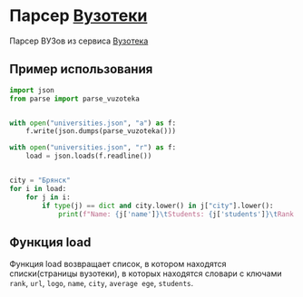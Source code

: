 # Парсер [Вузотеки](https://vuzoteka.ru/)

Парсер ВУЗов из сервиса [Вузотека](https://vuzoteka.ru/)


## Пример использования

```python
import json
from parse import parse_vuzoteka


with open("universities.json", "a") as f:
    f.write(json.dumps(parse_vuzoteka()))

with open("universities.json", "r") as f:
    load = json.loads(f.readline())


city = "Брянск"
for i in load:
    for j in i:
        if type(j) == dict and city.lower() in j["city"].lower():
            print(f"Name: {j['name']}\tStudents: {j['students']}\tRank: {j['rank']}")
```


## Функция load

Функция load возвращает список, в котором находятся списки(страницы вузотеки),
в которых находятся словари с ключами `rank`, `url`, `logo`, `name`, `city`,
`average ege`, `students`.
